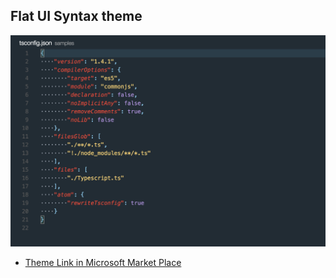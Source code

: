 ## Flat UI Syntax theme

![Flat-ui-syntax](https://raw.githubusercontent.com/danibram/flat-ui-syntax-vscode/master/screenshot.png)

- [Theme Link in Microsoft Market Place](https://marketplace.visualstudio.com/items?itemName=danibram.theme-flatui)